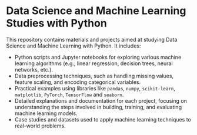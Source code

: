# Data Science and Machine Learning Studies with Python

This repository contains materials and projects aimed at studying Data Science and Machine Learning with Python. It includes:

- Python scripts and Jupyter notebooks for exploring various machine learning algorithms (e.g., linear regression, decision trees, neural networks, etc.).
- Data preprocessing techniques, such as handling missing values, feature scaling, and encoding categorical variables.
- Practical examples using libraries like `pandas`, `numpy`, `scikit-learn`, `matplotlib`,  `PyTorch`, `TensorFlow` and `seaborn`. 
- Detailed explanations and documentation for each project, focusing on understanding the steps involved in building, training, and evaluating machine learning models.
- Case studies and datasets used to apply machine learning techniques to real-world problems.
